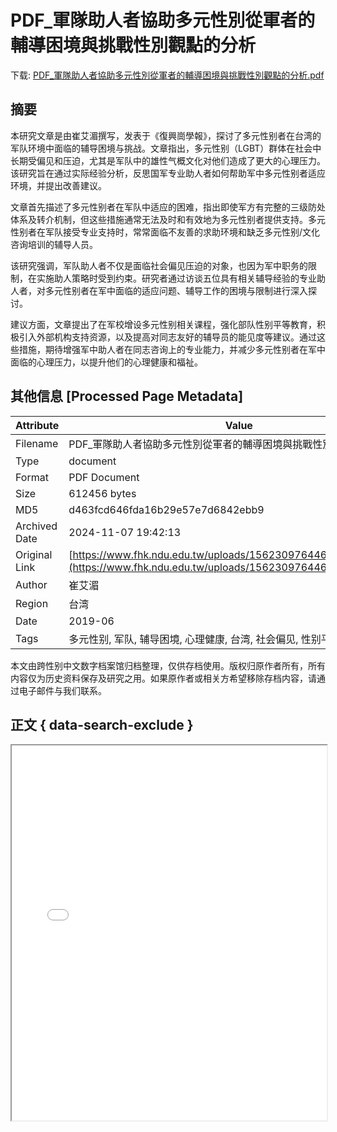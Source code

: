 # PDF_軍隊助人者協助多元性別從軍者的輔導困境與挑戰性別觀點的分析

<!-- tcd_download_link -->
下载: <a href="../PDF_軍隊助人者協助多元性別從軍者的輔導困境與挑戰性別觀點的分析.pdf" download>PDF_軍隊助人者協助多元性別從軍者的輔導困境與挑戰性別觀點的分析.pdf</a>
<!-- tcd_download_link_end -->

## 摘要

<!-- tcd_abstract -->
本研究文章是由崔艾湄撰写，发表于《復興崗學報》，探讨了多元性别者在台湾的军队环境中面临的辅导困境与挑战。文章指出，多元性别（LGBT）群体在社会中长期受偏见和压迫，尤其是军队中的雄性气概文化对他们造成了更大的心理压力。该研究旨在通过实际经验分析，反思国军专业助人者如何帮助军中多元性别者适应环境，并提出改善建议。

文章首先描述了多元性别者在军队中适应的困难，指出即使军方有完整的三级防处体系及转介机制，但这些措施通常无法及时和有效地为多元性别者提供支持。多元性别者在军队接受专业支持时，常常面临不友善的求助环境和缺乏多元性别/文化咨询培训的辅导人员。

该研究强调，军队助人者不仅是面临社会偏见压迫的对象，也因为军中职务的限制，在实施助人策略时受到约束。研究者通过访谈五位具有相关辅导经验的专业助人者，对多元性别者在军中面临的适应问题、辅导工作的困境与限制进行深入探讨。

建议方面，文章提出了在军校增设多元性别相关课程，强化部队性别平等教育，积极引入外部机构支持资源，以及提高对同志友好的辅导员的能见度等建议。通过这些措施，期待增强军中助人者在同志咨询上的专业能力，并减少多元性别者在军中面临的心理压力，以提升他们的心理健康和福祉。

<!-- tcd_abstract_end -->

## 其他信息 [Processed Page Metadata]

| Attribute       | Value                                  |
|-----------------|----------------------------------------|
| Filename        | PDF_軍隊助人者協助多元性別從軍者的輔導困境與挑戰性別觀點的分析.pdf                             |
| Type            | document                                 |
| Format          | PDF Document                               |
| Size            | 612456 bytes                           |
| MD5             | d463fcd646fda16b29e57e7d6842ebb9                                  |
| Archived Date   | 2024-11-07 19:42:13                             |
| Original Link   | [https://www.fhk.ndu.edu.tw/uploads/1562309764465DUJ3ZUHa.pdf](https://www.fhk.ndu.edu.tw/uploads/1562309764465DUJ3ZUHa.pdf)                         |
| Author          | 崔艾湄                               |
| Region          | 台湾                               |
| Date            | 2019-06                                 |
| Tags            | 多元性别, 军队, 辅导困境, 心理健康, 台湾, 社会偏见, 性别平等                                 |

本文由跨性别中文数字档案馆归档整理，仅供存档使用。版权归原作者所有，所有内容仅为历史资料保存及研究之用。如果原作者或相关方希望移除存档内容，请通过电子邮件与我们联系。

## 正文 { data-search-exclude }

<!-- tcd_main_text -->
<iframe src="../PDF_軍隊助人者協助多元性別從軍者的輔導困境與挑戰性別觀點的分析.pdf" width="100%" height="600px">
    <p>无法显示PDF，请下载查看。</p>
</iframe>
<!-- tcd_main_text_end -->

